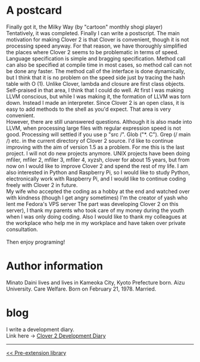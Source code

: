 # A postcard

Finally got it, the Milky Way (by "cartoon" monthly shogi player) <br>
Tentatively, it was completed. Finally I can write a postscript. The main motivation for making Clover 2 is that Clover is convenient, though it is not processing speed anyway. For that reason, we have thoroughly simplified the places where Clover 2 seems to be problematic in terms of speed. Language specification is simple and bragging specification. Method call can also be specified at compile time in most cases, so method call can not be done any faster. The method call of the interface is done dynamically, but I think that it is no problem on the speed side just by tracing the hash table with O (1). Unlike Clover, lambda and closure are first class objects. Self-praised in that area, I think that I could do well. At first I was making LLVM conscious, but while I was making it, the formation of LLVM was torn down. Instead I made an interpreter. Since Clover 2 is an open class, it is easy to add methods to the shell as you'd expect. That area is very convenient. <br>
However, there are still unanswered questions. Although it is also made into LLVM, when processing large files with regular expression speed is not good. Processing will settled if you use p "src /". Glob ("*. C"). Grep (/ main /) etc. in the current directory of Clover 2 source. I'd like to continue improving with the aim of version 1.5 as a problem. For me this is the last project. I will not do new projects anymore. UNIX projects have been doing mfiler, mfiler 2, mfiler 3, mfiler 4, xyzsh, clover for about 15 years, but from now on I would like to improve Clover 2 and spend the rest of my life. I am also interested in Python and Raspberry Pi, so I would like to study Python, electronically work with Raspberry Pi, and I would like to continue coding freely with Clover 2 in future. <br>
My wife who accepted the coding as a hobby at the end and watched over with kindness (though I get angry sometimes) I'm the creator of yash who lent me Fedora's VPS server The part was developing Clover 2 on this server), I thank my parents who took care of my money during the youth when I was only doing coding. Also I would like to thank my colleagues at the workplace who help me in my workplace and have taken over private consultation. <br>
<br>
Then enjoy programing! <br>

# Author information

Minato Daini lives and lives in Kameoka City, Kyoto Prefecture born. Aizu University. Care Welfare. Born on February 21, 1978. Married.

# blog

I write a development diary. <br>
Link here → <a href="http://daisukeminato.hatenablog.jp"> Clover 2 Development Diary </a> <br>

----

[<< Pre-extension library](extension-en)
